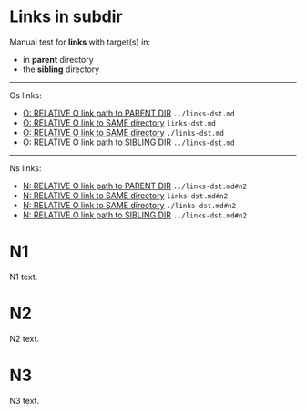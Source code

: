 # Links in subdir <!-- Metadata: type: Outline; created: 2018-05-10 10:15:30; reads: 295; read: 2018-05-21 11:47:05; revision: 291; modified: 2018-05-21 11:47:05; importance: 0/5; urgency: 0/5; -->
Manual test for **links** with target(s) in:

* in **parent** directory
* the **sibling** directory 

---

Os links:

* [O: RELATIVE O link path to PARENT DIR](../links-dst.md)
  `../links-dst.md`
* [O: RELATIVE O link to SAME directory](links-dst.md)
  `links-dst.md`
* [O: RELATIVE O link to SAME directory](./links-dst.md)
  `./links-dst.md`
* [O: RELATIVE O link path to SIBLING DIR](../dst-subdir/links-dst.md)
  `../links-dst.md`

---

Ns links:

* [N: RELATIVE O link path to PARENT DIR](../links-dst.md#n2)
  `../links-dst.md#n2`
* [N: RELATIVE O link to SAME directory](links-dst.md#n2)
  `links-dst.md#n2`
* [N: RELATIVE O link to SAME directory](./links-dst.md#n2)
  `./links-dst.md#n2`
* [N: RELATIVE O link path to SIBLING DIR](../dst-subdir/links-dst.md#n2)
  `../links-dst.md#n2`
# N1 <!-- Metadata: type: Note; created: 2018-05-11 12:10:07; reads: 27; read: 2018-05-21 11:23:26; revision: 5; modified: 2018-05-21 11:23:26; -->
N1 text.
# N2 <!-- Metadata: type: Note; created: 2018-05-21 11:22:59; reads: 10; read: 2018-05-21 11:23:19; revision: 3; modified: 2018-05-21 11:23:19; -->
N2 text.
# N3 <!-- Metadata: type: Note; created: 2018-05-21 11:23:07; reads: 4; read: 2018-05-21 11:23:12; revision: 2; modified: 2018-05-21 11:23:12; -->
N3 text.
